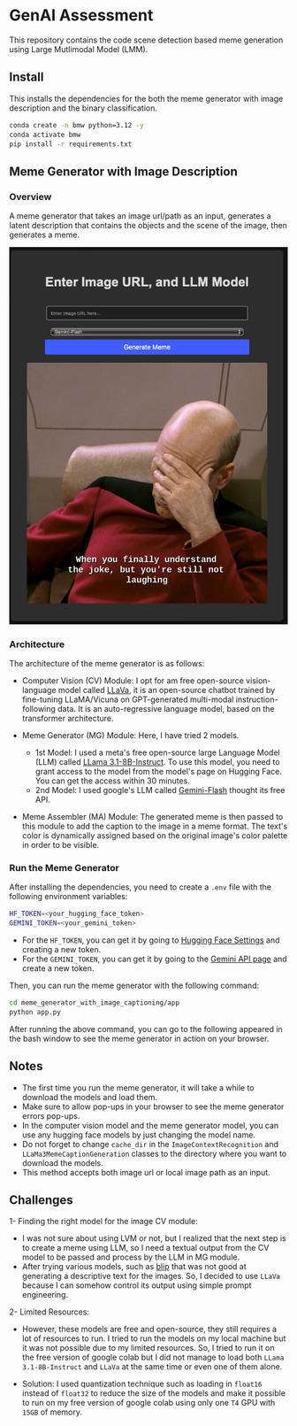 # GenAI Assessment
This repository contains the code  scene detection based meme generation using Large Mutlimodal Model (LMM).


## Install
This installs the dependencies for the both the meme generator with image description and the binary classification.
```bash
conda create -n bmw python=3.12 -y
conda activate bmw
pip install -r requirements.txt
```

## Meme Generator with Image Description

### Overview

A meme generator that takes an image url/path as an input, generates a latent description that contains the objects and the scene of the image, then generates a meme.

![meme_example](assets/example.png)

### Architecture
The architecture of the meme generator is as follows:
- Computer Vision (CV) Module: I opt for am free open-source vision-language model called [LLaVa](https://huggingface.co/llava-hf/llava-1.5-7b-hf), it is an open-source chatbot trained by fine-tuning LLaMA/Vicuna on GPT-generated multi-modal instruction-following data. It is an auto-regressive language model, based on the transformer architecture.

- Meme Generator (MG) Module: Here, I have tried 2 models. 
    - 1st Model: I used a meta's free open-source large Language Model (LLM) called [LLama 3.1-8B-Instruct](https://huggingface.co/meta-llama/Meta-Llama-3.1-8B-Instruct). To use this model, you need to grant access to the model from the model's page on Hugging Face. You can get the access within 30 minutes.
    - 2nd Model: I used google's LLM called [Gemini-Flash](https://deepmind.google/technologies/gemini/flash/) thought its free API.

- Meme Assembler (MA) Module: The generated meme is then passed to this module to add the caption to the image in a meme format. The text's color is dynamically assigned based on the original image's color palette in order to be visible.

### Run the Meme Generator
After installing the dependencies, you need to create a `.env` file with the following environment variables:
```bash
HF_TOKEN=<your_hugging_face_token>
GEMINI_TOKEN=<your_gemini_token>
```
- For the `HF_TOKEN`, you can get it by going to [Hugging Face Settings](https://huggingface.co/settings/tokens) and creating a new token.
- For the `GEMINI_TOKEN`, you can get it by going to the [Gemini API page](https://ai.google.dev/gemini-api/docs/api-key) and create a new token.

Then, you can run the meme generator with the following command:
```bash
cd meme_generator_with_image_captioning/app
python app.py
```
After running the above command, you can go to the following appeared in the bash window to see the meme generator in action on your browser.

## Notes
- The first time you run the meme generator, it will take a while to download the models and load them.
- Make sure to allow pop-ups in your browser to see the meme generator errors pop-ups.
- In the computer vision model and the meme generator model, you can use any hugging face models by just changing the model name.
- Do not forget to change `cache_dir` in the `ImageContextRecognition` and `LLaMa3MemeCaptionGeneration` classes to the directory where you want to download the models.
- This method accepts both image url or local image path as an input.


## Challenges

1- Finding the right model for the image CV module:
-  I was not sure about using LVM or not, but I realized that the next step is to create a meme using LLM, so I need a textual output from the CV model to be passed and process by the LLM in MG module.
- After trying various models, such as [blip](https://huggingface.co/Salesforce/blip-image-captioning-large) that was not good at generating a descriptive text for the images. So, I decided to use `LLaVa` because I can somehow control its output using simple prompt engineering.

2- Limited Resources:
- However, these models are free and open-source, they still requires a lot of resources to run. I tried to run the models on my local machine but it was not possible due to my limited resources. So, I tried to run it on the free version of google colab but I did not manage to load both `LLama 3.1-8B-Instruct` and `LLaVa` at the same time or even one of them alone.

- Solution: I used quantization technique such as loading in `float16` instead of `float32` to reduce the size of the models and make it possible to run on my free version of google colab using only one `T4` GPU with `15GB` of memory.
